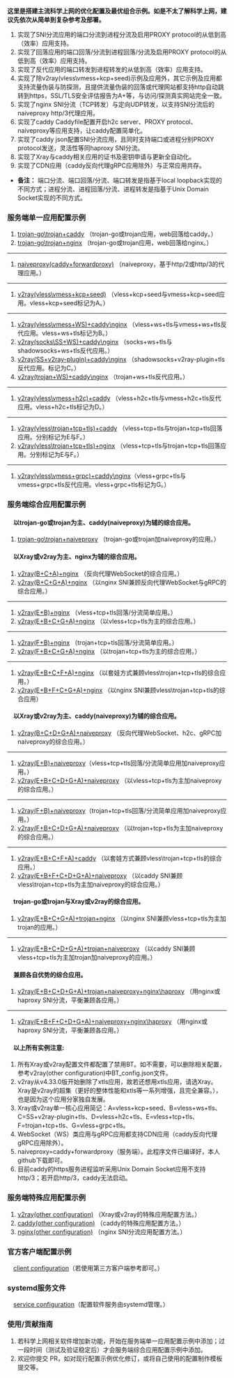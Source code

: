 **这里是搭建主流科学上网的优化配置及最优组合示例。如是不太了解科学上网，建议先依次从简单到复杂参考及部署。**  
1. 实现了SNI分流应用的端口分流到进程分流及启用PROXY protocol的从低到高（效率）应用支持。
2. 实现了回落应用的端口回落/分流到进程回落/分流及启用PROXY protocol的从低到高（效率）应用支持。
3. 实现了反代应用的端口转发到进程转发的从低到高（效率）应用支持。
4. 实现了除v2ray(vless\vmess+kcp+seed)示例及应用外，其它示例及应用都支持流量伪装与防探测，且提供流量伪装的回落或代理网站都支持http自动跳转到https，SSL/TLS安全评估报告为A+等，与访问/探测真实网站完全一致。
5. 实现了nginx SNI分流（TCP转发）与定向UDP转发，以支持SNI分流后的naiveproxy http/3代理应用。
6. 实现了caddy Caddyfile配置开启h2c server、PROXY protocol、naiveproxy等应用支持，让caddy配置简单化。
7. 实现了caddy json配置SNI分流应用，且同时支持端口或进程分别PROXY protocol发送，灵活性等同haproxy SNI分流。
8. 实现了Xray与caddy相关应用的证书及密钥申请与更新全自动化。
9. 实现了CDN应用（caddy反向代理gRPC应用除外）与正常应用共存。
* **备注：** 端口分流、端口回落/分流、端口转发是指基于local loopback实现的不同方式；进程分流、进程回落/分流、进程转发是指基于Unix Domain Socket实现的不同方式。

### 服务端单一应用配置示例
1. [trojan-go\trojan+caddy](https://github.com/lxhao61/integrated-examples/tree/main/trojan-go%5Ctrojan%2Bcaddy) （trojan-go或trojan应用，web回落给caddy。）
2. [trojan-go\trojan+nginx](https://github.com/lxhao61/integrated-examples/tree/main/trojan-go%5Ctrojan%2Bnginx) （trojan-go或trojan应用，web回落给nginx。）
---
1. [naiveproxy(caddy+forwardproxy)](https://github.com/lxhao61/integrated-examples/tree/main/naiveproxy(caddy%2Bforwardproxy)) （naiveproxy，基于http/2或http/3的代理应用。）
---
1. [v2ray(vless\vmess+kcp+seed)](https://github.com/lxhao61/integrated-examples/tree/main/v2ray(vless%5Cvmess%2Bkcp%2Bseed)) （vless+kcp+seed与vmess+kcp+seed应用。vless+kcp+seed标记为A。）
---
1. [v2ray(vless\vmess+WS)+caddy\nginx](https://github.com/lxhao61/integrated-examples/tree/main/v2ray(vless%5Cvmess%2BWS)%2Bcaddy%5Cnginx) （vless+ws+tls与vmess+ws+tls反代应用。vless+ws+tls标记为B。）
2. [v2ray(socks\SS+WS)+caddy\nginx](https://github.com/lxhao61/integrated-examples/tree/main/v2ray(socks%5CSS%2BWS)%2Bcaddy%5Cnginx) （socks+ws+tls与shadowsocks+ws+tls反代应用。）
3. [v2ray(SS+v2ray-plugin)+caddy\nginx](https://github.com/lxhao61/integrated-examples/tree/main/v2ray(SS%2Bv2ray-plugin)%2Bcaddy%5Cnginx) （shadowsocks+v2ray-plugin+tls反代应用。标记为C。）
4. [v2ray(trojan+WS)+caddy\nginx](https://github.com/lxhao61/integrated-examples/tree/main/v2ray(trojan%2BWS)%2Bcaddy%5Cnginx) （trojan+ws+tls反代应用。）
---
1. [v2ray(vless\vmess+h2c)+caddy](https://github.com/lxhao61/integrated-examples/tree/main/v2ray(vless%5Cvmess%2Bh2c)%2Bcaddy) （vless+h2c+tls与vmess+h2c+tls反代应用。vless+h2c+tls标记为D。）
---
1. [v2ray(vless\trojan+tcp+tls)+caddy](https://github.com/lxhao61/integrated-examples/tree/main/v2ray(vless%5Ctrojan%2Btcp%2Btls)%2Bcaddy) （vless+tcp+tls与trojan+tcp+tls回落应用。分别标记为E与F。）
2. [v2ray(vless\trojan+tcp+tls)+nginx](https://github.com/lxhao61/integrated-examples/tree/main/v2ray(vless%5Ctrojan%2Btcp%2Btls)%2Bnginx) （vless+tcp+tls与trojan+tcp+tls回落应用。分别标记为E与F。）
---
1. [v2ray(vless\vmess+grpc)+caddy\nginx](https://github.com/lxhao61/integrated-examples/tree/main/v2ray(vless%5Cvmess%2Bgrpc)%2Bcaddy%5Cnginx)（vless+grpc+tls与vmess+grpc+tls反代应用。vless+grpc+tls标记为G。）

### 服务端综合应用配置示例
#### &emsp;以trojan-go或trojan为主、caddy(naiveproxy)为辅的综合应用。
1. [trojan-go\trojan+naiveproxy](https://github.com/lxhao61/integrated-examples/tree/main/trojan-go%5Ctrojan%2Bnaiveproxy) （trojan-go或trojan加naiveproxy的应用。）
#### &emsp;以Xray或v2ray为主、nginx为辅的综合应用。
1. [v2ray(B+C+A)+nginx](https://github.com/lxhao61/integrated-examples/tree/main/v2ray(B%2BC%2BA)%2Bnginx) （反向代理WebSocket的综合应用。）
2. [v2ray(B+C+G+A)+nginx](https://github.com/lxhao61/integrated-examples/tree/main/v2ray(B%2BC%2BG%2BA)%2Bnginx) （以nginx SNI兼顾反向代理WebSocket与gRPC的综合应用。）
---
1. [v2ray(E+B)+nginx](https://github.com/lxhao61/integrated-examples/tree/main/v2ray(E%2BB)%2Bnginx) （vless+tcp+tls回落/分流简单应用。）
2. [v2ray(E+B+C+G+A)+nginx](https://github.com/lxhao61/integrated-examples/tree/main/v2ray(E%2BB%2BC%2BG%2BA)%2Bnginx) （以vless+tcp+tls为主的综合应用。）
---
1. [v2ray(F+B)+nginx](https://github.com/lxhao61/integrated-examples/tree/main/v2ray(F%2BB)%2Bnginx) （trojan+tcp+tls回落/分流简单应用。）
2. [v2ray(F+B+C+G+A)+nginx](https://github.com/lxhao61/integrated-examples/tree/main/v2ray(F%2BB%2BC%2BG%2BA)%2Bnginx) （以trojan+tcp+tls为主的综合应用。）
---
1. [v2ray(E+B+C+F+A)+nginx](https://github.com/lxhao61/integrated-examples/tree/main/v2ray(E%2BB%2BC%2BF%2BA)%2Bnginx) （以套娃方式兼顾vless\trojan+tcp+tls的综合应用。）
2. [v2ray(E+B+F+C+G+A)+nginx](https://github.com/lxhao61/integrated-examples/tree/main/v2ray(E%2BB%2BF%2BC%2BG%2BA)%2Bnginx) （以nginx SNI兼顾vless\trojan+tcp+tls的综合应用）
#### &emsp;以Xray或v2ray为主、caddy(naiveproxy)为辅的综合应用。
1. [v2ray(B+C+D+G+A)+naiveproxy](https://github.com/lxhao61/integrated-examples/tree/main/v2ray(B%2BC%2BD%2BG%2BA)%2Bnaiveproxy) （反向代理WebSocket、h2c、gRPC加naiveproxy的综合应用。）
---
1. [v2ray(E+B)+naiveproxy](https://github.com/lxhao61/integrated-examples/tree/main/v2ray(E%2BB)%2Bnaiveproxy)（vless+tcp+tls回落/分流简单应用加naiveproxy应用。）
2. [v2ray(E+B+C+D+G+A)+naiveproxy](https://github.com/lxhao61/integrated-examples/tree/main/v2ray(E%2BB%2BC%2BD%2BG%2BA)%2Bnaiveproxy) （以vless+tcp+tls为主加naiveproxy的综合应用。）
---
1. [v2ray(F+B)+naiveproxy](https://github.com/lxhao61/integrated-examples/tree/main/v2ray(F%2BB)%2Bnaiveproxy)（trojan+tcp+tls回落/分流简单应用加naiveproxy应用。）
2. [v2ray(F+B+C+D+G+A)+naiveproxy](https://github.com/lxhao61/integrated-examples/tree/main/v2ray(F%2BB%2BC%2BD%2BG%2BA)%2Bnaiveproxy) （以trojan+tcp+tls为主加naiveproxy的综合应用。）
---
1. [v2ray(E+B+C+F+A)+caddy](https://github.com/lxhao61/integrated-examples/tree/main/v2ray(E%2BB%2BC%2BF%2BA)%2Bcaddy) （以套娃方式兼顾vless\trojan+tcp+tls的综合应用。）
2. [v2ray(E+B+F+C+D+G+A)+naiveproxy](https://github.com/lxhao61/integrated-examples/tree/main/v2ray(E%2BB%2BF%2BC%2BD%2BG%2BA)%2Bnaiveproxy) （以caddy SNI兼顾vless\trojan+tcp+tls为主加naiveproxy的综合应用。）
#### &emsp;trojan-go或trojan与Xray或v2ray的综合应用。
1. [v2ray(E+B+C+G+A)+trojan+nginx](https://github.com/lxhao61/integrated-examples/tree/main/v2ray(E%2BB%2BC%2BG%2BA)%2Btrojan%2Bnginx) （以nginx SNI兼顾vless+tcp+tls为主加trojan的应用。）
---
1. [v2ray(E+B+C+D+G+A)+trojan+naiveproxy](https://github.com/lxhao61/integrated-examples/tree/main/v2ray(E%2BB%2BC%2BD%2BG%2BA)%2Btrojan%2Bnaiveproxy) （以caddy SNI兼顾vless+tcp+tls为主加trojan加naiveproxy的应用。）
#### &emsp;兼顾各自优势的综合应用。
1. [v2ray(E+B+C+D+G+A)+trojan+naiveproxy+nginx\haproxy](https://github.com/lxhao61/integrated-examples/tree/main/v2ray(E%2BB%2BC%2BD%2BG%2BA)%2Btrojan%2Bnaiveproxy%2Bnginx%5Chaproxy) （用nginx或haproxy SNI分流，平衡兼顾各应用。）
---
1. [v2ray(E+B+F+C+D+G+A)+naiveproxy+nginx\haproxy](https://github.com/lxhao61/integrated-examples/tree/main/v2ray(E%2BB%2BF%2BC%2BD%2BG%2BA)%2Bnaiveproxy%2Bnginx%5Chaproxy) （用nginx或haproxy SNI分流，平衡兼顾各应用。）
#### &emsp;以上所有实例注意:
1. 所有Xray或v2ray配置文件都配置了禁用BT。如不需要，可以删除相关配置，参考v2ray(other configuration)中BT_config.json文件。
2. v2ray从v4.33.0版开始删除了xtls应用，故若还想用xtls应用，请选Xray。Xray是v2ray的超集（更好的整体性能和xtls等一系列增强，且完全兼容。），也是因为这个应用分家独自发展。
3. Xray或v2ray单一核心应用简记：A=vless+kcp+seed、B=vless+ws+tls、C=SS+v2ray-plugin+tls、D=vless+h2c+tls、E=vless+tcp+tls、F=trojan+tcp+tls、G=vless+grpc+tls。
4. WebSocket（WS）类应用与gRPC应用都支持CDN应用（caddy反向代理gRPC应用除外）。
5. naiveproxy=caddy+forwardproxy（服务端）。此程序文件已编译好，本人github下载即可。
6. 目前caddy的https服务进程监听采用Unix Domain Socket应用不支持http/3；若开启http/3，caddy无法启动。

### 服务端特殊应用配置示例
1. [v2ray(other configuration)](https://github.com/lxhao61/integrated-examples/tree/main/v2ray(other%20configuration)) （Xray或v2ray的特殊应用配置方法。）
2. [caddy(other configuration)](https://github.com/lxhao61/integrated-examples/tree/main/caddy(other%20configuration)) （caddy的特殊应用配置方法。）
3. [nginx(other configuration)](https://github.com/lxhao61/integrated-examples/tree/main/nginx(other%20configuration)) （nginx SNI分流应用配置方法。）

### 官方客户端配置示例
&emsp;[client configuration](https://github.com/lxhao61/integrated-examples/tree/main/client%20configuration)（若使用第三方客户端参考即可。）

### systemd服务文件
&emsp;[service configuration](https://github.com/lxhao61/integrated-examples/tree/main/service%20configuration)（配置软件服务由systemd管理。）

### 使用/贡献指南
1. 若科学上网相关软件增加新功能，开始在服务端单一应用配置示例中添加；过一段时间（测试及验证稳定后）才会服务端综合应用配置示例中添加。
2. 欢迎你提交 PR，如对现行配置示例优化修订，或将自己使用的配置制作模板提交等。
